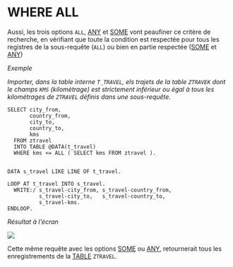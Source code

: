 # **WHERE ALL**

Aussi, les trois options `ALL`, [ANY](./24_Where_Any.md) et [SOME](./23_Where_Some.md) vont peaufiner ce critère de recherche, en vérifiant que toute la condition est respectée pour tous les registres de la sous-requête (`ALL`) ou bien en partie respectée ([SOME](./23_Where_Some.md) et [ANY](./24_Where_Any.md))

_Exemple_

_Importer, dans la table interne `T_TRAVEL`, els trajets de la table `ZTRAVEK` dont le champs `KMS` (kilomètrage) est strictement inférieur ou égal à tous les kilométrages de `ZTRAVEL` définis dans une sous-requête._

```JS
SELECT city_from,
       country_from,
       city_to,
       country_to,
       kms
  FROM ztravel
  INTO TABLE @DATA(t_travel)
  WHERE kms <= ALL ( SELECT kms FROM ztravel ).


DATA s_travel LIKE LINE OF t_travel.

LOOP AT t_travel INTO s_travel.
  WRITE:/ s_travel-city_from, s_travel-country_from,
          s_travel-city_to,   s_travel-country_to,
          s_travel-kms.
ENDLOOP.
```

_Résultat à l'écran_

![](../../ressources/12_01_22_01.png)

Cette même requête avec les options [SOME](./23_Where_Some.md) ou [ANY](./24_Where_Any.md), retournerait tous les enregistrements de la [TABLE](../../09_Tables_DB/01_Tables.md) `ZTRAVEL`.
